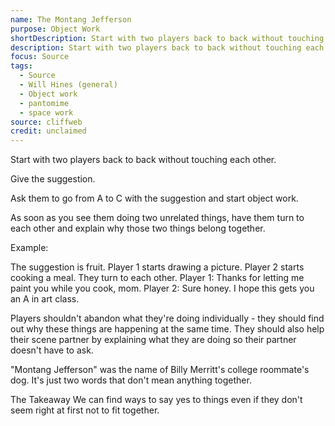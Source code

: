 ```yaml
---
name: The Montang Jefferson
purpose: Object Work
shortDescription: Start with two players back to back without touching each other. Give the suggestion.
description: Start with two players back to back without touching each other. Give the suggestion. Ask them to go from A to C with the suggestion and start object work.
focus: Source
tags:
  - Source
  - Will Hines (general)
  - Object work
  - pantomime
  - space work
source: cliffweb
credit: unclaimed
---
```


Start with two players back to back without touching each other.

Give the suggestion.

Ask them to go from A to C with the suggestion and start object work.

As soon as you see them doing two unrelated things, have them turn to each other and explain why those two things belong together.

Example:

The suggestion is fruit.
Player 1 starts drawing a picture.
Player 2 starts cooking a meal.
They turn to each other.
Player 1: Thanks for letting me paint you while you cook, mom.
Player 2: Sure honey. I hope this gets you an A in art class.

Players shouldn't abandon what they're doing individually - they should find out why these things are happening at the same time. They should also help their scene partner by explaining what they are doing so their partner doesn't have to ask.

"Montang Jefferson" was the name of Billy Merritt's college roommate's dog. It's just two words that don't mean anything together.

The Takeaway
We can find ways to say yes to things even if they don't seem right at first not to fit together.
